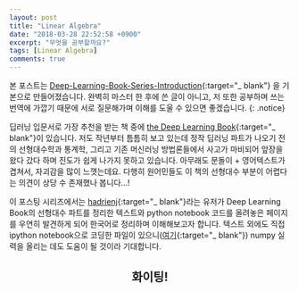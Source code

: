 ```yaml
---
layout: post
title: "Linear Algebra"
date: "2018-03-28 22:52:58 +0900"
excerpt: "무엇을 공부할까요?"
tags: [Linear Algebra]
comments: true
---
```


본 포스트는 [Deep-Learning-Book-Series-Introduction](https://hadrienj.github.io/posts/Deep-Learning-Book-Series-Introduction/){:target="_ blank"} 을 기본으로 만들어졌습니다. 완벽히 마스터 한 후에 쓴 글이 아니고, 저 또한 공부하며 쓰는 번역에 가깝기 때문에 서로 질문해가며 이해를 도울 수 있으면 좋겠습니다.
{: .notice}

딥러닝 입문서로 가장 추천을 받는 책 중에 [the Deep Learning Book](http://www.deeplearningbook.org/){:target="_ blank"}이 있습니다. 저도 작년부터 틈틈히 보고 있는데 정작 딥러닝 파트가 나오기 전의 선형대수학과 통계학, 그리고 기존 머신러닝 방법론들에서 사고가 마비되어 앞장을 왔다 갔다 하며 진도가 쉽게 나가지 못하고 있습니다. 아무래도 문돌이 + 영어텍스트가 겹쳐서, 자괴감을 많이 느꼇는데요. 다행히 원어민들도 이 책의 선형대수 부분이 어렵다는 의견이 상당 수 존재했나 봅니다...!

이 포스팅 시리즈에서는 [hadrienj](http://github.com/hadrienj){:target="_ blank"}라는 유저가 Deep Learning Book의 선형대수 파트를 정리한 텍스트와 python notebook 코드를 올려놓은 페이지를 우연히 발견하게 되어 한국어로 정리하며 이해해보고자 합니다. 텍스트 외에도 직접 ipython notebook으로 코딩한 파일이 있으니([여기](https://github.com/hadrienj/deepLearningBook-Notes){:target="_ blank"}) numpy 실력을 올리는 데도 도움이 될 것이라 기대합니다.

<center><h2>화이팅!</h2></center>
